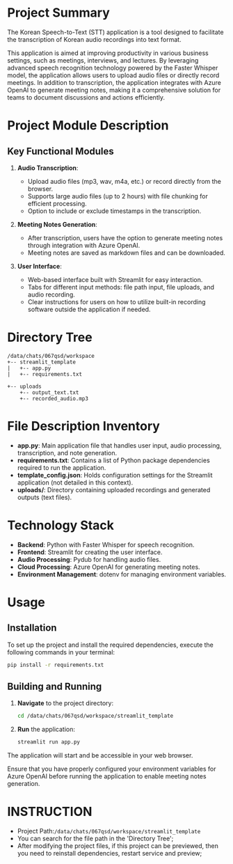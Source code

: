 # Project Summary
The Korean Speech-to-Text (STT) application is a tool designed to facilitate the transcription of Korean audio recordings into text format. 

This application is aimed at improving productivity in various business settings, such as meetings, interviews, and lectures. By leveraging advanced speech recognition technology powered by the Faster Whisper model, the application allows users to upload audio files or directly record meetings. In addition to transcription, the application integrates with Azure OpenAI to generate meeting notes, making it a comprehensive solution for teams to document discussions and actions efficiently.

# Project Module Description
## Key Functional Modules
1. **Audio Transcription**: 
   - Upload audio files (mp3, wav, m4a, etc.) or record directly from the browser.
   - Supports large audio files (up to 2 hours) with file chunking for efficient processing.
   - Option to include or exclude timestamps in the transcription.

2. **Meeting Notes Generation**: 
   - After transcription, users have the option to generate meeting notes through integration with Azure OpenAI.
   - Meeting notes are saved as markdown files and can be downloaded.

3. **User Interface**:
   - Web-based interface built with Streamlit for easy interaction.
   - Tabs for different input methods: file path input, file uploads, and audio recording.
   - Clear instructions for users on how to utilize built-in recording software outside the application if needed.

# Directory Tree
```plaintext
/data/chats/067qsd/workspace
+-- streamlit_template
|   +-- app.py
|   +-- requirements.txt

+-- uploads
    +-- output_text.txt
    +-- recorded_audio.mp3
```

# File Description Inventory
- **app.py**: Main application file that handles user input, audio processing, transcription, and note generation.
- **requirements.txt**: Contains a list of Python package dependencies required to run the application.
- **template_config.json**: Holds configuration settings for the Streamlit application (not detailed in this context).
- **uploads/**: Directory containing uploaded recordings and generated outputs (text files).

# Technology Stack
- **Backend**: Python with Faster Whisper for speech recognition.
- **Frontend**: Streamlit for creating the user interface.
- **Audio Processing**: Pydub for handling audio files.
- **Cloud Processing**: Azure OpenAI for generating meeting notes.
- **Environment Management**: dotenv for managing environment variables.

# Usage
## Installation
To set up the project and install the required dependencies, execute the following commands in your terminal:
```bash
pip install -r requirements.txt
```

## Building and Running
1. **Navigate** to the project directory:
   ```bash
   cd /data/chats/067qsd/workspace/streamlit_template
   ```

2. **Run** the application:
   ```bash
   streamlit run app.py
   ```

The application will start and be accessible in your web browser.

Ensure that you have properly configured your environment variables for Azure OpenAI before running the application to enable meeting notes generation.


# INSTRUCTION
- Project Path:`/data/chats/067qsd/workspace/streamlit_template`
- You can search for the file path in the 'Directory Tree';
- After modifying the project files, if this project can be previewed, then you need to reinstall dependencies, restart service and preview;
